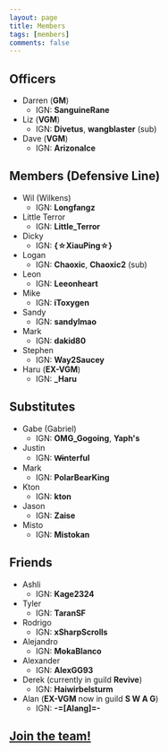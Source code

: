 ```yaml
---
layout: page
title: Members
tags: [members]
comments: false
---
```


## Officers

* Darren (<b class='officer'>GM</b>)
  * IGN: <b>SanguineRane</b>
* Liz (<b class='officer'>VGM</b>)
  * IGN: <b>Divetus</b>, <b>wangblaster</b> (sub)
* Dave (<b class='officer'>VGM</b>)
  * IGN: <b>ArizonaIce</b>

## Members (Defensive Line)

* Wil (Wilkens)
  * IGN: <b>Longfangz</b>
* Little Terror
  * IGN: <b>Little_Terror</b>
* Dicky
  * IGN: <b>{☆XiauPing☆}</b>
* Logan
  * IGN: <b>Chaoxic</b>, <b>Chaoxic2</b> (sub)
* Leon
  * IGN: <b>Leeonheart</b>
* Mike
  * IGN: <b>iToxygen</b>
* Sandy
  * IGN: <b>sandylmao</b>
* Mark
  * IGN: <b>dakid80</b>
* Stephen
  * IGN: <b>Way2Saucey</b>
* Haru (<b class='officer'>EX-VGM</b>)
  * IGN: <b>_Haru</b>

## Substitutes

* Gabe (Gabriel)
  * IGN: <b>OMG_Gogoing</b>, <b>Yaph's</b>
* Justin
  * IGN: <b>W̶interful</b>
* Mark
  * IGN: <b>PolarBearKing</b>
* Kton
  * IGN: <b>kton</b>
* Jason
  * IGN: <b>Zaise</b>
* Misto
  * IGN: <b>Mistokan</b>

## Friends

* Ashli
  * IGN: <b>Kage2324</b>
* Tyler
  * IGN: <b>TaranSF</b>
* Rodrigo
  * IGN: <b>xSharpScrolls</b>
* Alejandro
  * IGN: <b>MokaBlanco</b>
* Alexander
  * IGN: <b>AlexGG93</b>
* Derek (currently in guild <b>Revive</b>)
  * IGN: <b>Haiwirbelsturm</b>
* Alan (<b class='officer'>EX-VGM</b> now in guild <b>S W A G</b>)
  * IGN: <b>-=[Alang]=-</b>

## <a href="/about#join">Join the team!</a>
